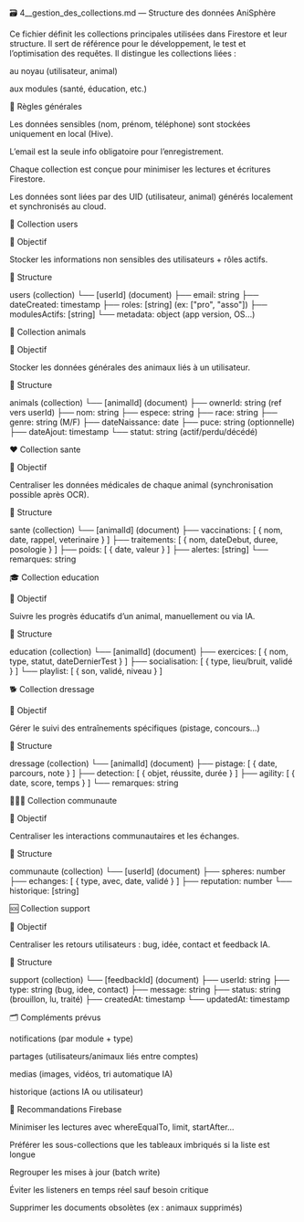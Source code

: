 🗃️ 4__gestion_des_collections.md — Structure des données AniSphère

Ce fichier définit les collections principales utilisées dans Firestore et leur structure. Il sert de référence pour le développement, le test et l’optimisation des requêtes. Il distingue les collections liées :

au noyau (utilisateur, animal)

aux modules (santé, éducation, etc.)

🔑 Règles générales

Les données sensibles (nom, prénom, téléphone) sont stockées uniquement en local (Hive).

L’email est la seule info obligatoire pour l’enregistrement.

Chaque collection est conçue pour minimiser les lectures et écritures Firestore.

Les données sont liées par des UID (utilisateur, animal) générés localement et synchronisés au cloud.

👤 Collection users

🔹 Objectif

Stocker les informations non sensibles des utilisateurs + rôles actifs.

🔹 Structure

users (collection) └── [userId] (document) ├── email: string ├── dateCreated: timestamp ├── roles: [string] (ex: ["pro", "asso"]) ├── modulesActifs: [string] └── metadata: object (app version, OS...) 

🐶 Collection animals

🔹 Objectif

Stocker les données générales des animaux liés à un utilisateur.

🔹 Structure

animals (collection) └── [animalId] (document) ├── ownerId: string (ref vers userId) ├── nom: string ├── espece: string ├── race: string ├── genre: string (M/F) ├── dateNaissance: date ├── puce: string (optionnelle) ├── dateAjout: timestamp └── statut: string (actif/perdu/décédé) 

❤️ Collection sante

🔹 Objectif

Centraliser les données médicales de chaque animal (synchronisation possible après OCR).

🔹 Structure

sante (collection) └── [animalId] (document) ├── vaccinations: [ { nom, date, rappel, veterinaire } ] ├── traitements: [ { nom, dateDebut, duree, posologie } ] ├── poids: [ { date, valeur } ] ├── alertes: [string] └── remarques: string 

🎓 Collection education

🔹 Objectif

Suivre les progrès éducatifs d’un animal, manuellement ou via IA.

🔹 Structure

education (collection) └── [animalId] (document) ├── exercices: [ { nom, type, statut, dateDernierTest } ] ├── socialisation: [ { type, lieu/bruit, validé } ] └── playlist: [ { son, validé, niveau } ] 

🐕 Collection dressage

🔹 Objectif

Gérer le suivi des entraînements spécifiques (pistage, concours...)

🔹 Structure

dressage (collection) └── [animalId] (document) ├── pistage: [ { date, parcours, note } ] ├── detection: [ { objet, réussite, durée } ] ├── agility: [ { date, score, temps } ] └── remarques: string 

🧑‍🤝‍🧑 Collection communaute

🔹 Objectif

Centraliser les interactions communautaires et les échanges.

🔹 Structure

communaute (collection) └── [userId] (document) ├── spheres: number ├── echanges: [ { type, avec, date, validé } ] ├── reputation: number └── historique: [string]

🆘 Collection support

🔹 Objectif

Centraliser les retours utilisateurs : bug, idée, contact et feedback IA.

🔹 Structure

support (collection)
 └── [feedbackId] (document)
     ├── userId: string
     ├── type: string (bug, idee, contact)
     ├── message: string
     ├── status: string (brouillon, lu, traité)
     ├── createdAt: timestamp
     └── updatedAt: timestamp


🗂️ Compléments prévus

notifications (par module + type)

partages (utilisateurs/animaux liés entre comptes)

medias (images, vidéos, tri automatique IA)

historique (actions IA ou utilisateur)

📌 Recommandations Firebase

Minimiser les lectures avec whereEqualTo, limit, startAfter...

Préférer les sous-collections que les tableaux imbriqués si la liste est longue

Regrouper les mises à jour (batch write)

Éviter les listeners en temps réel sauf besoin critique

Supprimer les documents obsolètes (ex : animaux supprimés)

